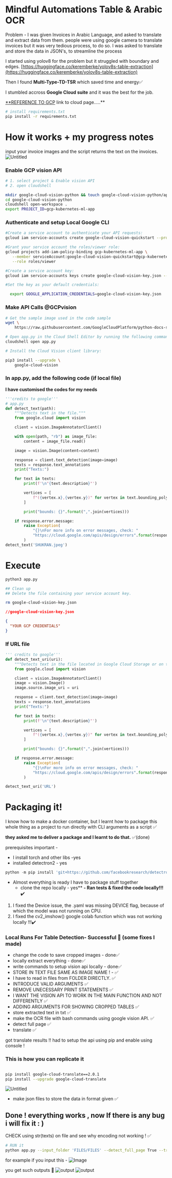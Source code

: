 # Mindful Automations Table & Arabic OCR

Problem - 
I was given Invoices in Arabic Language, and asked to translate and extract data from them. people were using google camera to translate invoices but it was very tedious process, to do so. I was asked to translate and store the data in JSON's, to streamline the process

I started using yolov8 for the problem but it struggled with boundary and edges.
[https://huggingface.co/keremberke/yolov8s-table-extraction](https://huggingface.co/keremberke/yolov8s-table-extraction) 

Then I found ****Multi-Type-TD-TSR**** which saved time and energy✅

I stumbled accross **Google Cloud suite** and it was the best for the job.  

[**REFERENCE TO GCP](https://cloud.google.com/vision/docs/ocr?_ga=2.134025102.-1000806481.1689720701&cloudshell=false&apix_params=%7B%22resource%22%3A%7B%22requests%22%3A%5B%7B%22features%22%3A%5B%7B%22type%22%3A%22TEXT_DETECTION%22%7D%5D%2C%22image%22%3A%7B%22source%22%3A%7B%22imageUri%22%3A%22gs%3A%2F%2Fcloud-samples-data%2Fvision%2Focr%2Fsign.jpg%22%7D%7D%7D%5D%7D%7D#try_it) link to cloud page…..**

```bash
# install requirements.txt
pip install -r requirements.txt
```

# How it works + my progress notes 
input your invoice images and the script returns the text on the invoices.
![Untitled](Mindful%20Automations%20Table%20&%20Arabic%20OCR%20f157866291334892acd0d80731d68c0e/Untitled.png)


### Enable GCP vision API

```bash
# 1. select project & Enable vision API
# 2. open cloudshell

mkdir google-cloud-vision-python && touch google-cloud-vision-python/app.py
cd google-cloud-vision-python
cloudshell open-workspace .
export PROJECT_ID=gcp-kubernetes-ml-app
```

### Authenticate and setup Local Google CLI

```bash
#Create a service account to authenticate your API requests:
gcloud iam service-accounts create google-cloud-vision-quickstart --project gcp-kubernetes-ml-app

#Grant your service account the roles/viewer role:
gcloud projects add-iam-policy-binding gcp-kubernetes-ml-app \
   --member serviceAccount:google-cloud-vision-quickstart@gcp-kubernetes-ml-app.iam.gserviceaccount.com \
   --role roles/viewer

#Create a service account key:
gcloud iam service-accounts keys create google-cloud-vision-key.json --iam-account  google-cloud-vision-quickstart@gcp-kubernetes-ml-app.iam.gserviceaccount.com

#Set the key as your default credentials:

  export GOOGLE_APPLICATION_CREDENTIALS=google-cloud-vision-key.json
```

### Make API Calls @GCPvision

```bash
# Get the sample image used in the code sample
wget \
    https://raw.githubusercontent.com/GoogleCloudPlatform/python-docs-samples/main/vision/snippets/quickstart/resources/wakeupcat.jpg

# Open app.py in the Cloud Shell Editor by running the following command in your terminal:
cloudshell open app.py

# Install the Cloud Vision client library:

pip3 install --upgrade \
    google-cloud-vision
```

### In app.py, add the following code (if local file)
**I have customised the codes for my needs**
```python
'''credits to google'''
# app.py
def detect_text(path):
    """Detects text in the file."""
    from google.cloud import vision

    client = vision.ImageAnnotatorClient()

    with open(path, "rb") as image_file:
        content = image_file.read()

    image = vision.Image(content=content)

    response = client.text_detection(image=image)
    texts = response.text_annotations
    print("Texts:")

    for text in texts:
        print(f'\n"{text.description}"')

        vertices = [
            f"({vertex.x},{vertex.y})" for vertex in text.bounding_poly.vertices
        ]

        print("bounds: {}".format(",".join(vertices)))

    if response.error.message:
        raise Exception(
            "{}\nFor more info on error messages, check: "
            "https://cloud.google.com/apis/design/errors".format(response.error.message)
        )
detect_text('SHUKRAN.jpeg')
```

# Execute

```bash
python3 app.py 

## Clean up
## Delete the file containing your service account key.

rm google-cloud-vision-key.json
```

```json
//google-cloud-vision-key.json

{
  "YOUR GCP CREDENTIALS"
}
```

### If URL file

```python
''' credits to google'''
def detect_text_uri(uri):
    """Detects text in the file located in Google Cloud Storage or on the Web."""
    from google.cloud import vision

    client = vision.ImageAnnotatorClient()
    image = vision.Image()
    image.source.image_uri = uri

    response = client.text_detection(image=image)
    texts = response.text_annotations
    print("Texts:")

    for text in texts:
        print(f'\n"{text.description}"')

        vertices = [
            f"({vertex.x},{vertex.y})" for vertex in text.bounding_poly.vertices
        ]

        print("bounds: {}".format(",".join(vertices)))

    if response.error.message:
        raise Exception(
            "{}\nFor more info on error messages, check: "
            "https://cloud.google.com/apis/design/errors".format(response.error.message)
        )

detect_text_uri('URL')
```

# Packaging it!

I know how to make a docker container, but I learnt how to package this whole thing as a project to run directly with CLI arguments as a script ✅

************************************************they asked me to deliver a package and I learnt to do that.************************************************ ✅(done)

prerequisites important -
   - I install torch and other libs -yes
   - installed detectron2 - yes

```python
python -m pip install 'git+https://github.com/facebookresearch/detectron2.git'
```

- Almost everything is ready I have to package stuff together
  - clone the repo locally  -  yes**
**- Ran tests & fixed the code locally!!!**✔️
1. I fixed the Device issue, the .yaml was missing DEVICE flag, because of which the model was not running on CPU.
2. I fixed the cv2_imshow() google colab function which was not working locally !!!✔️

### Local Runs For Table Detection- Successful 🥳 (some fixes I made)

- change the code to save cropped images - done✅
- locally extract everything - done✅
- write commands to setup vision api locally - done✅
- STORE IN TEXT FILE SAME AS IMAGE NAME ! - ✅
- I have to read in files from FOLDER DIRECTLY. ✅
- INTRODUCE VALID ARGUMENTS ✅
- REMOVE UNECESSARY PRINT STATEMENTS ✅
- I WANT THE VISION API TO WORK IN THE MAIN FUNCTION AND NOT DIFFERENTLY ✅
- ADDING ARGUMENTS FOR SHOWING CROPPED TABLES ✅
- store extracted text in txt ✅
- make the OCR file with bash commands using google vision API. ✅
- detect full page ✅
- translate ✅

got translate results !! had to setup the api using pip and enable using console !

### This is how you can replicate it 
```bash

pip install google-cloud-translate==2.0.1
pip install --upgrade google-cloud-translate

```

![Untitled](Mindful%20Automations%20Table%20&%20Arabic%20OCR%20f157866291334892acd0d80731d68c0e/Untitled%201.png)

- make json files to store the data in format given ✅

## Done ! everything works , now If there is any bug i will fix it : )

CHECK using str(texts) on file and see why encoding not working ! ✅

```bash
# RUN it
python app.py --input_folder 'FILES/FILES' --detect_full_page True --translate True
```
for example if you input this -
![Image](https://github.com/shyamgupta196/Arabic-ocr/blob/main/FILES/FILES/SHUKRAN.jpeg)

you get such outputs 🤯
![output](https://github.com/shyamgupta196/Arabic-ocr/blob/main/Mindful%20Automations%20Table%20%26%20Arabic%20OCR%20f157866291334892acd0d80731d68c0e/Untitled%201.png)
![output](https://github.com/shyamgupta196/Arabic-ocr/blob/main/Mindful%20Automations%20Table%20%26%20Arabic%20OCR%20f157866291334892acd0d80731d68c0e/Untitled.png)
